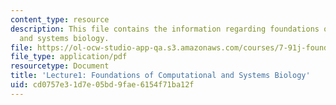 ```yaml
---
content_type: resource
description: This file contains the information regarding foundations of computational
  and systems biology.
file: https://ol-ocw-studio-app-qa.s3.amazonaws.com/courses/7-91j-foundations-of-computational-and-systems-biology-spring-2014/cd0757e31d7e05bd9fae6154f71ba12f_MIT7_91JS14_Lecture1.pdf
file_type: application/pdf
resourcetype: Document
title: 'Lecture1: Foundations of Computational and Systems Biology'
uid: cd0757e3-1d7e-05bd-9fae-6154f71ba12f
---
```

